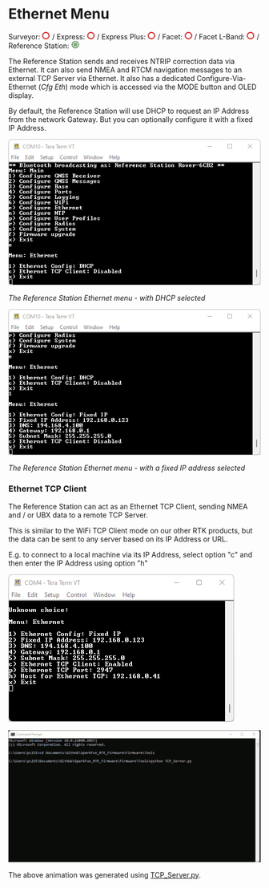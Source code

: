 # Ethernet Menu

Surveyor: ![Feature Not Supported](img/RedDot.png) / Express: ![Feature Not Supported](img/RedDot.png) / Express Plus: ![Feature Not Supported](img/RedDot.png) / Facet: ![Feature Not Supported](img/RedDot.png) / Facet L-Band: ![Feature Not Supported](img/RedDot.png) / Reference Station: ![Feature Supported](img/GreenDot.png)

The Reference Station sends and receives NTRIP correction data via Ethernet. It can also send NMEA and RTCM navigation messages to an external TCP Server via Ethernet.
It also has a dedicated Configure-Via-Ethernet (*Cfg Eth*) mode which is accessed via the MODE button and OLED display.

By default, the Reference Station will use DHCP to request an IP Address from the network Gateway. But you can optionally configure it with a fixed IP Address.

![Reference Station in DHCP mode](img/Ethernet_DHCP.png)

*The Reference Station Ethernet menu - with DHCP selected*

![Reference Station in fixed IP address mode](img/Ethernet_Fixed_IP.png)

*The Reference Station Ethernet menu - with a fixed IP address selected*

### Ethernet TCP Client

The Reference Station can act as an Ethernet TCP Client, sending NMEA and / or UBX data to a remote TCP Server.

This is similar to the WiFi TCP Client mode on our other RTK products, but the data can be sent to any server based on its IP Address or URL.

E.g. to connect to a local machine via its IP Address, select option "c" and then enter the IP Address using option "h"

![Ethernet TCP Client configuration](img/Ethernet_TCP_Client_1.png)

![Ethernet TCP Client connection](img/TCP_Client.gif)

The above animation was generated using [TCP_Server.py](https://github.com/sparkfun/SparkFun_RTK_Firmware/blob/main/Firmware/Tools/TCP_Server.py).